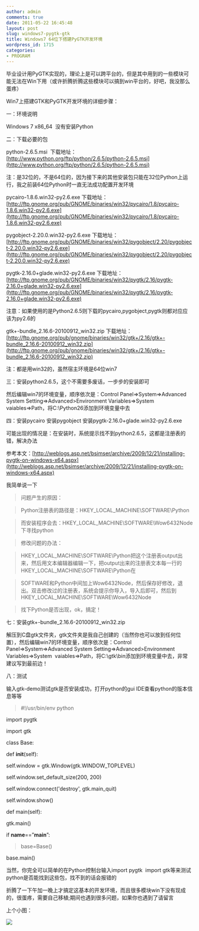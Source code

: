 ```yaml
---
author: admin
comments: true
date: 2011-05-22 16:45:48
layout: post
slug: windows7-pygtk-gtk
title: Windows7 64位下搭建PyGTK开发环境
wordpress_id: 1715
categories:
- PROGRAM
---
```


毕业设计用PyGTK实现的，理论上是可以跨平台的，但是其中用到的一些模块可能无法在Win下用（或许折腾折腾这些模块可以搞到win平台的，好吧，我没那么蛋疼）





Win7上搭建GTK和PyGTK开发环境的详细步骤：





一：环境说明





Windows 7 x86_64  没有安装Python





二：下载必要的包





python-2.6.5.msi  下载地址：[http://www.python.org/ftp/python/2.6.5/python-2.6.5.msi](http://www.python.org/ftp/python/2.6.5/python-2.6.5.msi)





﻿注：是32位的，不是64位的，因为接下来的其他安装包只能在32位Python上运行，我之前装64位Python时一直无法成功配置开发环境





pycairo-1.8.6.win32-py2.6.exe 下载地址：[http://ftp.gnome.org/pub/GNOME/binaries/win32/pycairo/1.8/pycairo-1.8.6.win32-py2.6.exe](http://ftp.gnome.org/pub/GNOME/binaries/win32/pycairo/1.8/pycairo-1.8.6.win32-py2.6.exe)





pygobject-2.20.0.win32-py2.6.exe 下载地址：[http://ftp.gnome.org/pub/GNOME/binaries/win32/pygobject/2.20/pygobject-2.20.0.win32-py2.6.exe](http://ftp.gnome.org/pub/GNOME/binaries/win32/pygobject/2.20/pygobject-2.20.0.win32-py2.6.exe)





pygtk-2.16.0+glade.win32-py2.6.exe 下载地址：[http://ftp.gnome.org/pub/GNOME/binaries/win32/pygtk/2.16/pygtk-2.16.0+glade.win32-py2.6.exe](http://ftp.gnome.org/pub/GNOME/binaries/win32/pygtk/2.16/pygtk-2.16.0+glade.win32-py2.6.exe)





注意：如果使用的是Python2.6.5则下载的pycairo,pygobject,pygtk则都对应应该为py2.6的





gtk+-bundle_2.16.6-20100912_win32.zip 下载地址：[http://ftp.gnome.org/pub/gnome/binaries/win32/gtk+/2.16/gtk+-bundle_2.16.6-20100912_win32.zip](http://ftp.gnome.org/pub/gnome/binaries/win32/gtk+/2.16/gtk+-bundle_2.16.6-20100912_win32.zip)





注：都是用win32的，虽然宿主环境是64位win7





三：安装python2.6.5，这个不需要多废话，一步步的安装即可





然后编辑win7的环境变量，顺序依次是：Control Panel=>System=>Advanced System Setting=>Advanced>Environment Variables=>System  vaiables=>Path，将C:\Python26添加到环境变量中去





四：安装pycairo 安装pygobject 安装pygtk-2.16.0+glade.win32-py2.6.exe





可能出现的情况是：在安装时，系统提示找不到python2.6.5，这都是注册表的错，解决办法





参考本文：[http://weblogs.asp.net/bsimser/archive/2009/12/21/installing-pygtk-on-windows-x64.aspx](http://weblogs.asp.net/bsimser/archive/2009/12/21/installing-pygtk-on-windows-x64.aspx)





我简单说一下





> 问题产生的原因：
> 
> 


> 
> Python注册表的路径是：HKEY_LOCAL_MACHINE\SOFTWARE\Python
> 
> 


> 
> 而安装程序会去：HKEY_LOCAL_MACHINE\SOFTWARE\Wow6432Node下寻找python
> 
> 


> 
> 修改问题的办法：
> 
> 


> 
> HKEY_LOCAL_MACHINE\SOFTWARE\Python把这个注册表output出来，然后用文本编辑器编辑一下，把output出来的注册表文本每一行的HKEY_LOCAL_MACHINE\SOFTWARE\Python在
> 
> 


> 
> SOFTWARE和Python中间加上Wow6432Node，然后保存好修改，退出。双击修改过的注册表，系统会提示你导入，导入后即可，然后到HKEY_LOCAL_MACHINE\SOFTWARE\Wow6432Node
> 
> 


> 
> 找下Python是否出现，ok，搞定！





七：安装gtk+-bundle_2.16.6-20100912_win32.zip





解压到C盘gtk文件夹，gtk文件夹是我自己创建的（当然你也可以放到任何位置），然后编辑win7的环境变量，顺序依次是：Control Panel=>System=>Advanced System Setting=>Advanced>Environment Variables=>System  vaiables=>Path，将C:\gtk\bin添加到环境变量中去，非常建议写到最前边！ 





八：测试





输入gtk-demo测试gtk是否安装成功，打开python的gui IDE查看python的版本信息等等





> #!/usr/bin/env python  

import pygtk  

import gtk  

class Base:  

 def __init__(self):  

 self.window = gtk.Window(gtk.WINDOW_TOPLEVEL)  

 self.window.set_default_size(200, 200)  

 self.window.connect('destroy', gtk.main_quit)  

 self.window.show()  

 def main(self):  

 gtk.main()  

if __name__==”__main__”:
> 
> 


> 
> base=Base()  

 base.main()





当然，你完全可以简单的在Python控制台输入import pygtk  import gtk等来测试python是否能找到这些包，找不到的话会报错的





  






折腾了一下午加一晚上才搞定这基本的开发环境，而且很多模块win下没有现成的，很蛋疼，需要自己移植;期间也遇到很多问题，如果你也遇到了请留言





上个小图：





![](http://ww3.sinaimg.cn/bmiddle/68785cf1tw1dhemnebz84j.jpg)





  

